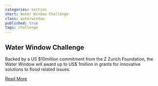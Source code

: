 ```yaml
---
categories: section
short: Water Window Challenge
class: waterwindow
published: true
tags: challenge
---
```


<h2>Water Window Challenge</h2>

<p>Backed by a US $10million commitment from the Z Zurich Foundation, the Water Window will award up to US$ 1million in grants for innovative solutions to flood related issues.</p>

<a href='{{site.baseurl}}/water' class='apply button'>Read More</a>

